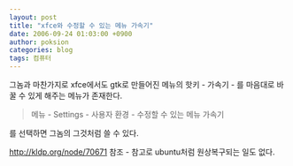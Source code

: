 ```yaml
---
layout: post
title: "xfce와 수정할 수 있는 메뉴 가속기"
date: 2006-09-24 01:03:00 +0900
author: poksion
categories: blog
tags: 컴퓨터
---
```


그놈과 마찬가지로 xfce에서도 gtk로 만들어진 메뉴의 핫키 - 가속기 - 를 마음대로 바꿀 수 있게 해주는 메뉴가 존재한다.

> 메뉴 - Settings - 사용자 환경 - 수정할 수 있는 메뉴 가속기

를 선택하면 그놈의 그것처럼 쓸 수 있다.

http://kldp.org/node/70671 참조 - 참고로 ubuntu처럼 원상복구되는 일도 없다.

